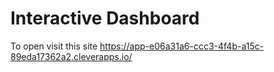# Interactive Dashboard
To open visit this site https://app-e06a31a6-ccc3-4f4b-a15c-89eda17362a2.cleverapps.io/ 

